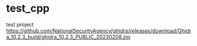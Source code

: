 # test_cpp
test project
https://github.com/NationalSecurityAgency/ghidra/releases/download/Ghidra_10.2.3_build/ghidra_10.2.3_PUBLIC_20230208.zip

